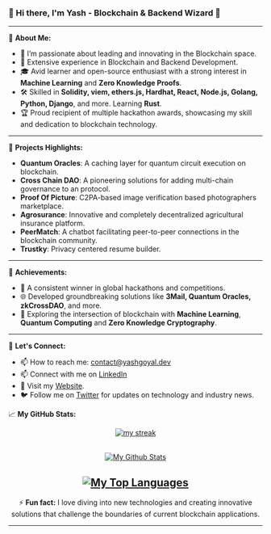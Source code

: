 ### 👋 Hi there, I'm Yash - Blockchain & Backend Wizard 🚀

---

🔭 **About Me:**
- 🌱 I’m passionate about leading and innovating in the Blockchain space.
- 💼 Extensive experience in Blockchain and Backend Development.
- 🎓 Avid learner and open-source enthusiast with a strong interest in **Machine Learning** and **Zero Knowledge Proofs**.
- 🛠️ Skilled in **Solidity, viem, ethers.js, Hardhat, React, Node.js, Golang, Python, Django**, and more. Learning **Rust**.
- 🏆 Proud recipient of multiple hackathon awards, showcasing my skill and dedication to blockchain technology.

---

🚀 **Projects Highlights:**
- **Quantum Oracles**: A caching layer for quantum circuit execution on blockchain.
- **Cross Chain DAO**: A pioneering solutions for adding multi-chain governance to an protocol.
- **Proof Of Picture**: C2PA-based image verification based photographers marketplace.
- **Agrosurance**: Innovative and completely decentralized agricultural insurance platform.
- **PeerMatch**: A chatbot facilitating peer-to-peer connections in the blockchain community.
- **Trustky**: Privacy centered resume builder.

---

🌟 **Achievements:**
- 🏅 A consistent winner in global hackathons and competitions.
- 🌐 Developed groundbreaking solutions like **3Mail, Quantum Oracles, zkCrossDAO**, and more.
- 🤖 Exploring the intersection of blockchain with **Machine Learning**, **Quantum Computing** and **Zero Knowledge Cryptography**.

---

💬 **Let's Connect:**
- 📫 How to reach me: [contact@yashgoyal.dev](mailto:contact@yashgoyal.dev)
- 📫 Connect with me on [LinkedIn](https://www.linkedin.com/in/yash-goyal-0018)
- 📝 Visit my [Website](https://yashgoyal.dev).
- 🐦 Follow me on [Twitter](https://twitter.com/yash_goyal_dev) for updates on technology and industry news.

<!--
---

📊 **This Week I Spent My Time On:**
```text
Solidity    █████████████████████░░   90%
Node.js     ████░░░░░░░░░░░░░░░░░░   20%
Python      ██████████░░░░░░░░░░░░   50%
React       █████████████░░░░░░░░░   70%
Golang      ██████████████████░░░░   80%
```

---
-->

📈 **My GitHub Stats:**


<p align="center">
    <a href="https://github.com/yashgo0018/github-readme-streak-stats">
        <img title="🔥 Get streak stats for your profile at git.io/streak-stats" alt="my streak" src="https://github-readme-streak-stats.herokuapp.com/?user=yashgo0018&theme=black-ice&hide_border=true&stroke=0000&background=060A0CD0"/>
    </a>
</p>
 
<div align="center">


  <br/>
    <a href="https://github.com/yashgo0018/github-readme-stats"><img alt="My Github Stats" src="https://github-readme-stats.vercel.app/api?username=yashgo0018&show_icons=true&count_private=true&theme=react&hide_border=true&bg_color=0D1117" /></a>

  <br/>
  
  <a href="https://github.com/yashgo0018/github-readme-stats"><img alt="My Top Languages" src="https://github-readme-stats.vercel.app/api/top-langs/?username=yashgo0018&langs_count=8&count_private=true&width=500&layout=compact&theme=react&hide_border=true&bg_color=0D1117" /></a>
---

⚡ **Fun fact:** I love diving into new technologies and creating innovative solutions that challenge the boundaries of current blockchain applications.

---
